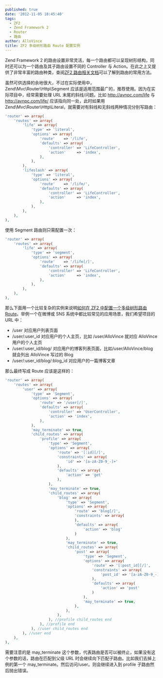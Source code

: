 ```yaml
---
published: true
date: '2012-11-05 18:45:40'
tags:
  - ZF2
  - Zend Framework 2
  - Router
  - 路由
author: AlloVince
title: ZF2 多级树形路由 Route 配置实例
---
```


Zend Framework 2 的路由设置非常灵活，每一个路由都可以呈现树形结构，同时还可以为一个路由及其子路由设置不同的 Controller 与 Action。在此之上又提供了非常丰富的路由种类，查阅[ZF2 路由相关文档](http://framework.zend.com/manual/2.0/en/modules/zend.mvc.routing.html)可以了解到路由的常用方法。

虽然可供选择的余地很大，不过在实际使用中，Zend\Mvc\Router\Http\Segment 应该是适用范围最广的，推荐使用。因为在实际项目中，经常需要处理 URL 末尾的斜线/问题。比如 http://avnpc.com/life 与 http://avnpc.com/life/ 应该指向同一处，此时如果用 Zend\Mvc\Router\Http\Literal，就需要对有斜线和无斜线两种情况分别写路由：

```php
'router' => array(
    'routes' => array(
        'life' => array(
            'type' => 'literal',
            'options' => array(
                'route'    => '/life',
                'defaults' => array(
                    'controller' => 'LifeController',
                    'action'     => 'index',
                ),
            ),
        ),
        'lifeslash' => array(
            'type' => 'literal',
            'options' => array(
                'route'    => '/life/',
                'defaults' => array(
                    'controller' => 'LifeController',
                    'action'     => 'index',
                ),
            ),
        ),
    ),
),
```

使用 Segment 路由则只需配置一次：

```php
'router' => array(
    'routes' => array(
        'life' => array(
            'type' => 'segment',
            'options' => array(
                'route'    => '/life[/]',
                'defaults' => array(
                    'controller' => 'LifeController',
                    'action'     => 'index',
                ),
            ),
        ),
    ),
),
```


那么下面用一个比较复杂的实例来说明[如何在 ZF2 中配置一个多级树形路由 Route](http://avnpc.com/pages/tree-routing-example-in-zf2)。举例一个在微博或 SNS 系统中都比较常见的应用场景，我们希望项目的 URL 中：

 - /user 对应用户列表页面
 - /user/:user_id 对应用户的个人主页，比如 /user/AlloVince 就对应 AlloVince 用户的个人主页
 - /user/:user_id/blog/ 对应用户的博客列表页面，比如/user/AlloVince/blog 就会列出 AlloVince 写过的 Blog
 - /user/:user_id/blog/:blog_id 对应用户的一篇博客文章

那么最终写成 Route 应该是这样的：

```php
'router' => array(
    'routes' => array(
        'user' => array(
            'type' => 'Segment',
            'options' => array(
                'route' => '/user[/]',
                'defaults' => array(
                    'controller' => 'UserController',
                    'action' => 'index',
                ),
            ),
            'may_terminate' => true,
            'child_routes' => array(
                'profile' => array(
                    'type' => 'Segment',
                    'options' => array(
                        'route' => '[:id][/]',
                        'constraints' => array(
                            'id' => '[a-zA-Z0-9_-]+'
                        ),
                        'defaults' => array(
                            'action' => 'get'
                        ),
                    ),
                    'may_terminate' => true,
                    'child_routes' => array(
                        'blog' => array(
                            'type' => 'Segment',
                            'options' => array(
                                'route' => 'blog[/]',
                                'constraints' => array(
                                ),
                                'defaults' => array(
                                    'action' => 'blog'
                                )
                            ),
                            'may_terminate' => true,
                            'child_routes' => array(
                                'post' => array(
                                    'type' => 'Segment',
                                    'options' => array(
                                        'route' => '[:post_id][/]',
                                        'constraints' => array(
                                            'post_id' => '[a-zA-Z0-9_-]+'
                                        ),
                                        'defaults' => array(
                                            'action' => 'post'
                                        )
                                    ),
                                    'may_terminate' => true,
                                ),
                            ),
                        ),
                    ), //profile child_routes end
                ), //profile end
            ), //user child_routes end
        ), //user end
    ),
),
```

需要注意的是 may_terminate 这个参数，代表路由是否可以被终止，如果没有这个参数的话，路由在匹配到父级 URL 时会继续向下匹配子路由。比如我们去掉上例的第一个 may_terminate。然后访问/user。则会继续进入到 profile 子路由然后抛出错误。



